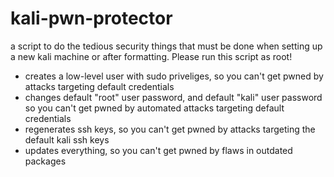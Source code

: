 # kali-pwn-protector

a script to do the tedious security things that must be done when setting up a new kali machine or after formatting. Please run this script as root!

- creates a low-level user with sudo priveliges, so you can't get pwned by attacks targeting default credentials
- changes default "root" user password, and default "kali" user password so you can't get pwned by automated attacks targeting default credentials
- regenerates ssh keys, so you can't get pwned by attacks targeting the default kali ssh keys
- updates everything, so you can't get pwned by flaws in outdated packages
